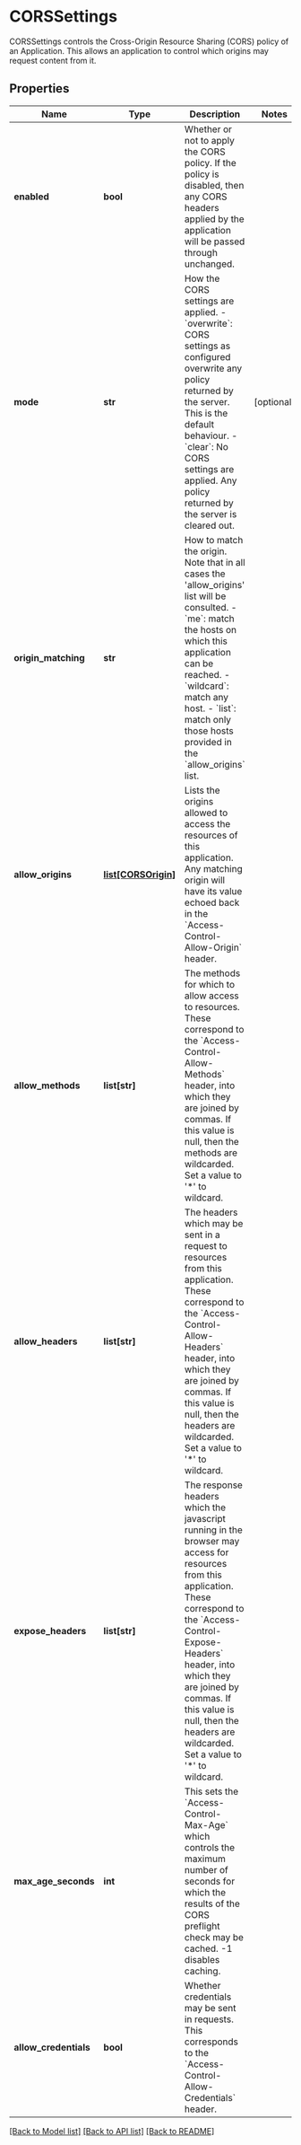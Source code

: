 # CORSSettings

CORSSettings controls the Cross-Origin Resource Sharing (CORS) policy of an Application. This allows an application to control which origins may request content from it. 
## Properties
Name | Type | Description | Notes
------------ | ------------- | ------------- | -------------
**enabled** | **bool** | Whether or not to apply the CORS policy. If the policy is disabled, then any CORS headers applied by the application will be passed through unchanged.  | 
**mode** | **str** | How the CORS settings are applied. - &#x60;overwrite&#x60;: CORS settings as configured overwrite any policy returned by the server.   This is the default behaviour. - &#x60;clear&#x60;: No CORS settings are applied. Any policy returned by the server is cleared out.  | [optional] 
**origin_matching** | **str** | How to match the origin. Note that in all cases the &#39;allow_origins&#39; list will be consulted.  - &#x60;me&#x60;: match the hosts on which this application can be reached.  - &#x60;wildcard&#x60;: match any host.  - &#x60;list&#x60;: match only those hosts provided in the &#x60;allow_origins&#x60; list.  | 
**allow_origins** | [**list[CORSOrigin]**](CORSOrigin.md) | Lists the origins allowed to access the resources of this application. Any matching origin will have its value echoed back in the &#x60;Access-Control-Allow-Origin&#x60; header.  | 
**allow_methods** | **list[str]** | The methods for which to allow access to resources. These correspond to the &#x60;Access-Control-Allow-Methods&#x60; header, into which they are joined by commas. If this value is null, then the methods are wildcarded. Set a value to &#39;*&#39; to wildcard.  | 
**allow_headers** | **list[str]** | The headers which may be sent in a request to resources from this application. These correspond to the &#x60;Access-Control-Allow-Headers&#x60; header, into which they are joined by commas. If this value is null, then the headers are wildcarded. Set a value to &#39;*&#39; to wildcard.  | 
**expose_headers** | **list[str]** | The response headers which the javascript running in the browser may access for resources from this application. These correspond to the &#x60;Access-Control-Expose-Headers&#x60; header, into which they are joined by commas. If this value is null, then the headers are wildcarded. Set a value to &#39;*&#39; to wildcard.  | 
**max_age_seconds** | **int** | This sets the &#x60;Access-Control-Max-Age&#x60; which controls the maximum number of seconds for which the results of the CORS preflight check may be cached. -1 disables caching.  | 
**allow_credentials** | **bool** | Whether credentials may be sent in requests. This corresponds to the &#x60;Access-Control-Allow-Credentials&#x60; header.  | 

[[Back to Model list]](../README.md#documentation-for-models) [[Back to API list]](../README.md#documentation-for-api-endpoints) [[Back to README]](../README.md)


